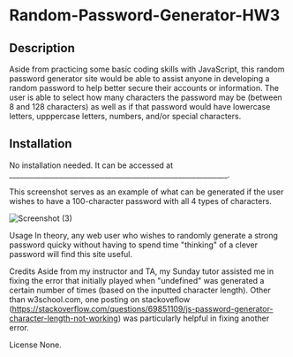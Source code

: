 # Random-Password-Generator-HW3

## Description
Aside from practicing some basic coding skills with JavaScript, this random password generator site would be able to assist anyone in developing a random password to help better secure their accounts or information.  The user is able to select how many characters the password may be (between 8 and 128 characters) as well as if that password would have lowercase letters, upppercase letters, numbers, and/or special characters.

## Installation
No installation needed. It can be accessed at ______________________________________________________________.

This screenshot serves as an example of what can be generated if the user wishes to have a 100-character password with all 4 types of characters.

![Screenshot (3)](https://user-images.githubusercontent.com/109905208/187090291-5d3ac35d-9e7c-46a3-9d65-e0826f8b065d.png)

Usage
In theory, any web user who wishes to randomly generate a strong password quicky without having to spend time "thinking" of a clever password will find this site useful.

Credits
Aside from my instructor and TA, my Sunday tutor assisted me in fixing the error that initially played when "undefined" was generated a certain number of times (based on the inputted character length). Other than w3school.com, one posting on stackoveflow (https://stackoverflow.com/questions/69851109/js-password-generator-character-length-not-working) was particularly helpful in fixing another error.

License
None.
